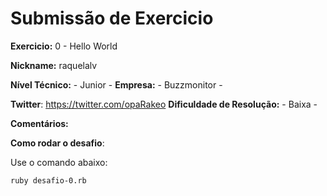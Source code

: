# Submissão de Exercicio

**Exercicio:** 0 - Hello World

**Nickname:** raquelalv

**Nível Técnico:** - Junior -
**Empresa:** - Buzzmonitor -

**Twitter**: https://twitter.com/opaRakeo
**Dificuldade de Resolução:** - Baixa -

**Comentários:** 

**Como rodar o desafio**: 

Use o comando abaixo: 
```bash
ruby desafio-0.rb
```